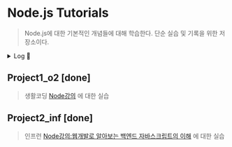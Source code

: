 # Node.js Tutorials

> Node.js에 대한 기본적인 개념들에 대해 학습한다. 단순 실습 및 기록을 위한 저장소이다.

<details>
<summary>Log 📖 </summary>

- 19년 12월 ~ 20년 1/2월 Start : 처음 노드에 대해서 공부를 시작함 💡
- 21년 8월 : Make Node Rest API
- 22년 5월 : 노드만을 위한 공부할 시간을 마련해보자. 백엔드...
- ~~22년 6월 Node A-Z with Ellie : 묵혀둔 강의 드디어 시작, 자 들어보자잉~ 🚀~~ → 이번에도 못함 😓
- 23년 8월부터 Node 복습 + 모두 클린업, 다시 시작! + Learning by Doing
  - [ ] Zoom Clone Coding
  - [ ] Realtime Game
  - [ ] Node CLI 프로그램 (feat. 노드교과서)
  - [ ] 실시간 GIF 채팅방 만들기 (feat. 노드교과서)
  - [ ] SNS 서비스(서버) 만들기 (feat. 노드교과서)
  - [ ] 실시간 경매 사이트 (feat. 노드교과서)
  </details>

## Project1_o2 [done]

> 생활코딩 [Node강의](https://www.opentutorials.org/course/2136) 에 대한 실습

## Project2_inf [done]

> 인프런 [Node강의:웹개발로 알아보는 백엔드 자바스크립트의 이해](https://www.inflearn.com/course/node-js-%EC%9B%B9%EA%B0%9C%EB%B0%9C) 에 대한 실습
